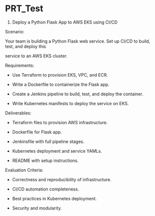 # PRT_Test
1. Deploy a Python Flask App to AWS EKS using CI/CD

Scenario:

Your team is building a Python Flask web service. Set up CI/CD to build, test, and deploy this

service to an AWS EKS cluster.

Requirements:

- Use Terraform to provision EKS, VPC, and ECR.

- Write a Dockerfile to containerize the Flask app.

- Create a Jenkins pipeline to build, test, and deploy the container.

- Write Kubernetes manifests to deploy the service on EKS.

Deliverables:

- Terraform files to provision AWS infrastructure.

- Dockerfile for Flask app.

- Jenkinsfile with full pipeline stages.

- Kubernetes deployment and service YAMLs.

- README with setup instructions.

Evaluation Criteria:

- Correctness and reproducibility of infrastructure.

- CI/CD automation completeness.

- Best practices in Kubernetes deployment.

- Security and modularity.
